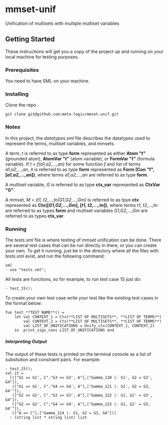 # mmset-unif
Unification of multisets with multiple multiset variables

## Getting Started
These instructions will get you a copy of the project up and running on your local machine for testing purposes.

### Prerequisites
You need to have SML on your machine.

### Installing

Clone the repo

```
git clone git@github.com:meta-logic/mmset-unif.git
```

### Notes
In this project, the *datatypes.sml* file  describes the datatypes used to represent the terms, multiset variables, and mmsets.

A term, *t* is referred to as type **form** represented as either **Atom "t"** (grounded atom), **AtomVar "t"** (atom variable), or **FormVar "t"** (formula variable). If *t = f(a1,a2,...,an)* for some function *f* and list of terms *a1,a2,...,an*, it is referred to as type **form** represented as **Form (Con "f", [*a1,a2,...,an*])**, where terms *a1,a2,...,an* are referred to as type **form**.

A multiset variable, *G* is referred to as type **ctx_var** represented as **CtxVar "G"**.

A mmset, *M = (t1, t2,...,tn|G1,G2,...,Gm)* is referred to as tpye **ctx** represented as **Ctx([*G1,G2,...,Gm*], [*t1, t2,...,tn*])**, where terms *t1, t2,...,tn* are referred to as types **form** and multiset variables *G1,G2,...,Gm* are referred to as types **ctx_var**.

### Running
The *tests.sml* file is where testing of mmset unification can be done. There are several test cases that can be run directly in there, or you can create your own. To get it running, just be in the directory where all the files with *tests.sml* exist, and run the following command:
```
sml
- use "tests.sml";
```
All tests are functions, so for example, to run test case 15 just do:
```
- test_15();
```

To create your own test case write your test like the existing test cases in the format below:
```
fun test_**TEST NAME**() = 
    let val CONTEXT_1 = Ctx(**LIST OF MULTISETS**, **LIST OF TERMS**)
        val CONTEXT_2 = Ctx(**LIST OF MULTISETS**, **LIST OF TERMS**)
        val LIST_OF_UNIFICATIONS = Unify_ctx(CONTEXT_1, CONTEXT_2)
    in  print_sigs_cons LIST_OF_UNIFICATIONS end
```
##### Interpreting Output
The output of these tests is printed on the terminal console as a list of subsitution and constraint pairs.
For example:
```
- test_15();
val it =
  [(["G1 => G1', C","G3 => G3', A"],["Gamma_120 |- G1', G2 = G3', G4"]),
   (["G1 => G1', C","G4 => G4', A"],["Gamma_121 |- G1', G2 = G3, G4'"]),
   (["G2 => G2', C","G3 => G3', A"],["Gamma_122 |- G1, G2' = G3', G4"]),
   (["G2 => G2', C","G4 => G4', A"],["Gamma_123 |- G1, G2' = G3, G4'"]),
   (["A => C"],["Gamma_124 |- G1, G2 = G3, G4"])]
  : (string list * string list) list
```
